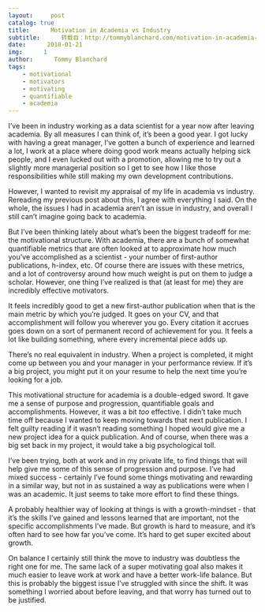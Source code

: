 ```yaml
---
layout:     post
catalog: true
title:      Motivation in Academia vs Industry
subtitle:      转载自：http://tommyblanchard.com/motivation-in-academia-vs-industry
date:      2018-01-21
img:      1
author:      Tommy Blanchard
tags:
    - motivational
    - motivators
    - motivating
    - quantifiable
    - academia
---
```


I’ve been in industry working as a data scientist for a year now after leaving academia. By all measures I can think of, it’s been a good year. I got lucky with having a great manager, I’ve gotten a bunch of experience and learned a lot, I work at a place where doing good work means actually helping sick people, and I even lucked out with a promotion, allowing me to try out a slightly more managerial position so I get to see how I like those responsibilities while still making my own development contributions.

However, I wanted to revisit my appraisal of my life in academia vs industry. Rereading my previous post about this, I agree with everything I said. On the whole, the issues I had in academia aren’t an issue in industry, and overall I still can’t imagine going back to academia.

But I’ve been thinking lately about what’s been the biggest tradeoff for me: the motivational structure. With academia, there are a bunch of somewhat quantifiable metrics that are often looked at to approximate how much you’ve accomplished as a scientist - your number of first-author publications, h-index, etc. Of course there are issues with these metrics, and a lot of controversy around how much weight is put on them to judge a scholar. However, one thing I’ve realized is that (at least for me) they are incredibly effective motivators.

It feels incredibly good to get a new first-author publication when that is the main metric by which you’re judged. It goes on your CV, and that accomplishment will follow you wherever you go. Every citation it accrues goes down on a sort of permanent record of achievement for you. It feels a lot like building something, where every incremental piece adds up.

There’s no real equivalent in industry. When a project is completed, it might come up between you and your manager in your performance review. If it’s a big project, you might put it on your resume to help the next time you’re looking for a job.

This motivational structure for academia is a double-edged sword. It gave me a sense of purpose and progression, quantifiable goals and accomplishments. However, it was a bit *too* effective. I didn’t take much time off because I wanted to keep moving towards that next publication. I felt guilty reading if it wasn’t reading something I hoped would give me a new project idea for a quick publication. And of course, when there was a big set back in my project, it would take a big psychological toll. 

I’ve been trying, both at work and in my private life, to find things that will help give me some of this sense of progression and purpose. I’ve had mixed success - certainly I’ve found some things motivating and rewarding in a similar way, but not in as sustained a way as publications were when I was an academic. It just seems to take more effort to find these things.

A probably healthier way of looking at things is with a growth-mindset - that it’s the skills I’ve gained and lessons learned that are important, not the specific accomplishments I’ve made. But growth is hard to measure, and it’s often hard to see how far you’ve come. It’s hard to get super excited about growth.

On balance I certainly still think the move to industry was doubtless the right one for me. The same lack of a super motivating goal also makes it much easier to leave work at work and have a better work-life balance. But this is probably the biggest issue I’ve struggled with since the shift. It was something I worried about before leaving, and that worry has turned out to be justified.

